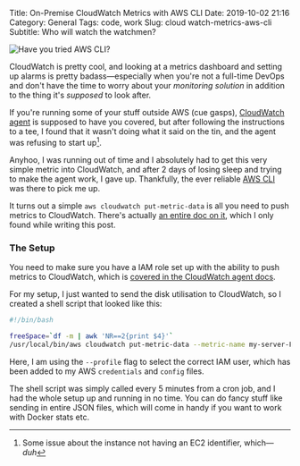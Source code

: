 Title: On-Premise CloudWatch Metrics with AWS CLI
Date: 2019-10-02 21:16
Category: General
Tags: code, work
Slug: cloud watch-metrics-aws-cli
Subtitle: Who will watch the watchmen?

![Have you tried AWS CLI?]({filename}/images/aws-cli.jpg)

CloudWatch is pretty cool, and looking at a metrics dashboard and setting up
alarms is pretty badass—especially when you're not a full-time DevOps and
don't have the time to worry about your _monitoring solution_ in addition to
the thing it's _supposed_ to look after.

If you're running some of your stuff outside AWS (cue gasps), [CloudWatch agent][1]
is supposed to have you covered, but after following the instructions to a
tee, I found that it wasn't doing what it said on the tin, and the agent was
refusing to start up[^1].

Anyhoo, I was running out of time and I absolutely had to get this very simple
metric into CloudWatch, and after 2 days of losing sleep and trying to make
the agent work, I gave up. Thankfully, the ever reliable [AWS CLI][2] was
there to pick me up.

It turns out a simple `aws cloudwatch put-metric-data` is all you need to push
metrics to CloudWatch. There's actually [an entire doc on it][3], which I only
found while writing this post.

### The Setup

You need to make sure you have a IAM role set up with the ability to push
metrics to CloudWatch, which is [covered in the CloudWatch agent docs][4].

For my setup, I just wanted to send the disk utilisation to CloudWatch, so I
created a shell script that looked like this:

```bash
#!/bin/bash

freeSpace=`df -m | awk 'NR==2{print $4}'`
/usr/local/bin/aws cloudwatch put-metric-data --metric-name my-server-FreeDisk --value $freeSpace --unit Megabytes --namespace my-server --profile AmazonCloudWatchAgent
```

Here, I am using the `--profile` flag to select the correct IAM user, which has
been added to my AWS `credentials` and `config` files.

The shell script was simply called every 5 minutes from a cron job, and I had the
whole setup up and running in no time. You can do fancy stuff like sending in
entire JSON files, which will come in handy if you want to work with Docker stats etc.

[^1]: Some issue about the instance not having an EC2 identifier, which—_duh_

[1]: https://docs.aws.amazon.com/AmazonCloudWatch/latest/monitoring/install-CloudWatch-Agent-on-premise.html
[2]: https://aws.amazon.com/cli/
[3]: https://docs.aws.amazon.com/AmazonCloudWatch/latest/monitoring/publishingMetrics.html
[4]: https://docs.aws.amazon.com/AmazonCloudWatch/latest/monitoring/create-iam-roles-for-cloudwatch-agent.html
